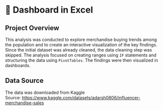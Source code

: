 # 👚 Dashboard in Excel
## Project Overview
This analysis was conducted to explore merchandise buying trends among the population and to create an interactive visualization of the key findings. Since the initial dataset was already cleaned, the data cleaning step was skipped. The analysis focused on creating ranges using <code>IF</code> statements and structuring the data using <code>PivotTables</code>. The findings were then visualized in dashboards.

## Data Source
The data was downloaded from Kaggle
<br/> Source:
https://www.kaggle.com/datasets/adarsh0806/influencer-merchandise-sales 

##
##

